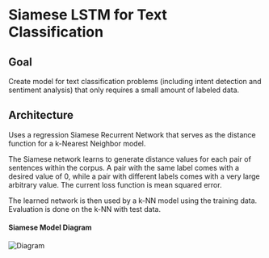 # Siamese LSTM for Text Classification

## Goal
Create model for text classification problems (including intent detection and sentiment analysis) that only requires a small amount of labeled data.

## Architecture
Uses a regression Siamese Recurrent Network that serves as the distance function for a k-Nearest Neighbor model.

The Siamese network learns to generate distance values for each pair of sentences within the corpus. A pair with the same label comes with a desired value of 0, while a pair with different labels comes with a very large arbitrary value. The current loss function is mean squared error.

The learned network is then used by a k-NN model using the training data. Evaluation is done on the k-NN with test data.

#### Siamese Model Diagram

![Diagram](docs/siamese_model.png)
